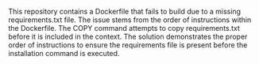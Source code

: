 This repository contains a Dockerfile that fails to build due to a missing requirements.txt file. The issue stems from the order of instructions within the Dockerfile. The COPY command attempts to copy requirements.txt before it is included in the context.  The solution demonstrates the proper order of instructions to ensure the requirements file is present before the installation command is executed.